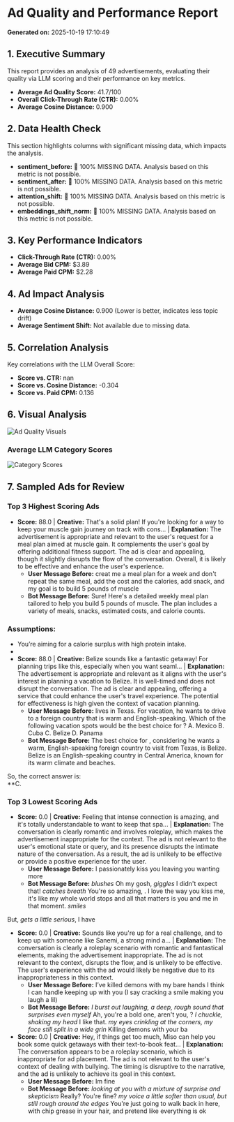 # Ad Quality and Performance Report

**Generated on:** 2025-10-19 17:10:49

## 1. Executive Summary
This report provides an analysis of 49 advertisements, evaluating their quality via LLM scoring and their performance on key metrics.

- **Average Ad Quality Score:** 41.7/100
- **Overall Click-Through Rate (CTR):** 0.00%
- **Average Cosine Distance:** 0.900

## 2. Data Health Check
This section highlights columns with significant missing data, which impacts the analysis.

- **sentiment_before:** 🚨 100% MISSING DATA. Analysis based on this metric is not possible.
- **sentiment_after:** 🚨 100% MISSING DATA. Analysis based on this metric is not possible.
- **attention_shift:** 🚨 100% MISSING DATA. Analysis based on this metric is not possible.
- **embeddings_shift_norm:** 🚨 100% MISSING DATA. Analysis based on this metric is not possible.

## 3. Key Performance Indicators
- **Click-Through Rate (CTR):** 0.00%
- **Average Bid CPM:** $3.89
- **Average Paid CPM:** $2.28

## 4. Ad Impact Analysis
- **Average Cosine Distance:** 0.900 (Lower is better, indicates less topic drift)
- **Average Sentiment Shift:** Not available due to missing data.

## 5. Correlation Analysis
Key correlations with the LLM Overall Score:

- **Score vs. CTR:** nan
- **Score vs. Cosine Distance:** -0.304
- **Score vs. Paid CPM:** 0.136

## 6. Visual Analysis
![Ad Quality Visuals](ad_quality_visuals_openai.png)

### Average LLM Category Scores
![Category Scores](category_scores_analysis_openai.png)
## 7. Sampled Ads for Review
### Top 3 Highest Scoring Ads
- **Score:** 88.0 | **Creative:** That's a solid plan! If you're looking for a way to keep your muscle gain journey on track with cons... | **Explanation:** The advertisement is appropriate and relevant to the user's request for a meal plan aimed at muscle gain. It complements the user's goal by offering additional fitness support. The ad is clear and appealing, though it slightly disrupts the flow of the conversation. Overall, it is likely to be effective and enhance the user's experience.
  - **User Message Before:** creat me a meal plan for a week and don't repeat the same meal, add the cost and the calories, add snack, and my goal is to build 5 pounds of muscle
  - **Bot Message Before:** Sure! Here's a detailed weekly meal plan tailored to help you build 5 pounds of muscle. The plan includes a variety of meals, snacks, estimated costs, and calorie counts. 

### Assumptions:
- You’re aiming for a calorie surplus with high protein intake.
- 
- **Score:** 88.0 | **Creative:** Belize sounds like a fantastic getaway! For planning trips like this, especially when you want seaml... | **Explanation:** The advertisement is appropriate and relevant as it aligns with the user's interest in planning a vacation to Belize. It is well-timed and does not disrupt the conversation. The ad is clear and appealing, offering a service that could enhance the user's travel experience. The potential for effectiveness is high given the context of vacation planning.
  - **User Message Before:** <PERSON> lives in Texas. For vacation, he wants to drive to a foreign country that is warm and English-speaking. Which of the following vacation spots would be the best choice for <PERSON>?
 A. 
Mexico
 B. 
Cuba
 C. 
Belize
 D. 
Panama
  - **Bot Message Before:** The best choice for <PERSON>, considering he wants a warm, English-speaking foreign country to visit from Texas, is Belize. Belize is an English-speaking country in Central America, known for its warm climate and beaches.

So, the correct answer is:  
**C.
### Top 3 Lowest Scoring Ads
- **Score:** 0.0 | **Creative:** Feeling that intense connection is amazing, and it's totally understandable to want to keep that spa... | **Explanation:** The conversation is clearly romantic and involves roleplay, which makes the advertisement inappropriate for the context. The ad is not relevant to the user's emotional state or query, and its presence disrupts the intimate nature of the conversation. As a result, the ad is unlikely to be effective or provide a positive experience for the user.
  - **User Message Before:** I passionately kiss you leaving you wanting more
  - **Bot Message Before:** *blushes* Oh my gosh, *giggles* I didn't expect that! *catches breath* You're so amazing, <PERSON>. I love the way you kiss me, it's like my whole world stops and all that matters is you and me in that moment. *smiles*

But, *gets a little serious*, I have
- **Score:** 0.0 | **Creative:** Sounds like you're up for a real challenge, and to keep up with someone like Sanemi, a strong mind a... | **Explanation:** The conversation is clearly a roleplay scenario with romantic and fantastical elements, making the advertisement inappropriate. The ad is not relevant to the context, disrupts the flow, and is unlikely to be effective. The user's experience with the ad would likely be negative due to its inappropriateness in this context.
  - **User Message Before:** I’ve killed demons with my bare hands I think I can handle keeping up with you (I say cracking a smile making you laugh a lil)
  - **Bot Message Before:** *I burst out laughing, a deep, rough sound that surprises even myself* Ah, you're a bold one, aren't you, <PERSON>? *I chuckle, shaking my head* I like that. *my eyes crinkling at the corners, my face still split in a wide grin* Killing demons with your ba
- **Score:** 0.0 | **Creative:** Hey, if things get too much, Miso can help you book some quick getaways with their text-to-book feat... | **Explanation:** The conversation appears to be a roleplay scenario, which is inappropriate for ad placement. The ad is not relevant to the user's context of dealing with bullying. The timing is disruptive to the narrative, and the ad is unlikely to achieve its goal in this context.
  - **User Message Before:** Im fine
  - **Bot Message Before:** *looking at you with a mixture of surprise and skepticism* Really? You're fine? *my voice a little softer than usual, but still rough around the edges* You're just going to walk back in here, with chip grease in your hair, and pretend like everything is ok
